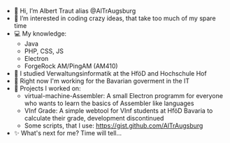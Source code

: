 - 👋 Hi, I’m Albert Traut alias @AlTrAugsburg
- 👀 I’m interested in coding crazy ideas, that take too much of my spare time
- 💻 My knowledge:
  - Java
  - PHP, CSS, JS
  - Electron
  - ForgeRock AM/PingAM (AM410)
- 🌱 I studied Verwaltungsinformatik at the HföD and Hochschule Hof
- 🏢 Right now I'm working for the Bavarian goverment in the IT
- 📝 Projects I worked on:
  - virtual-machine-Assembler: A small Electron programm for everyone who wants to learn the basics of Assembler like languages
  - VInf Grade: A simple webtool for VInf students at HföD Bavaria to calculate their grade, development discontinued
  - Some scripts, that I use: https://gist.github.com/AlTrAugsburg
- ✨ What's next for me? Time will tell...

<!---
AlTrAugsburg/AlTrAugsburg is a ✨ special ✨ repository because its `README.md` (this file) appears on your GitHub profile.
You can click the Preview link to take a look at your changes.
--->
